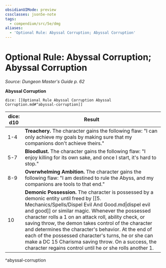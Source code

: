 ```yaml
---
obsidianUIMode: preview
cssclasses: json5e-note
tags:
  - compendium/src/5e/dmg
aliases:
  - 'Optional Rule: Abyssal Corruption; Abyssal Corruption'
---
```

# Optional Rule: Abyssal Corruption; Abyssal Corruption
*Source: Dungeon Master's Guide p. 62* 

**Abyssal Corruption**

`dice: [[Optional Rule Abyssal Corruption Abyssal Corruption.md#^abyssal-corruption]]`

| dice: d10 | Result |
|-----------|--------|
| 1-4 | **Treachery.** The character gains the following flaw: "I can only achieve my goals by making sure that my companions don't achieve theirs." |
| 5-7 | **Bloodlust.** The character gains the following flaw: "I enjoy killing for its own sake, and once I start, it's hard to stop." |
| 8-9 | **Overwhelming Ambition.** The character gains the following flaw: "I am destined to rule the Abyss, and my companions are tools to that end." |
| 10 | **Demonic Possession.** The character is possessed by a demonic entity until freed by [[5. Mechanics/Spells/Dispel Evil And Good.md\|dispel evil and good]] or similar magic. Whenever the possessed character rolls a 1 on an attack roll, ability check, or saving throw, the demon takes control of the character and determines the character's behavior. At the end of each of the possessed character's turns, he or she can make a DC 15 Charisma saving throw. On a success, the character regains control until he or she rolls another 1. |
^abyssal-corruption

